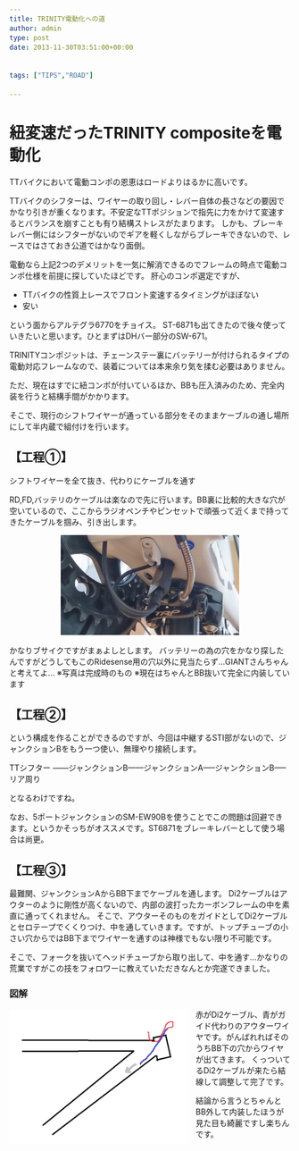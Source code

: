 ```yaml
---
title: TRINITY電動化への道
author: admin
type: post
date: 2013-11-30T03:51:00+00:00


tags: ["TIPS","ROAD"]

---
```

# 紐変速だったTRINITY compositeを電動化


TTバイクにおいて電動コンポの恩恵はロードよりはるかに高いです。


TTバイクのシフターは、ワイヤーの取り回し・レバー自体の長さなどの要因でかなり引きが重くなります。不安定なTTポジションで指先に力をかけて変速するとバランスを崩すことも有り結構ストレスがたまります。
しかも、ブレーキレバー側にはシフターがないのでギアを軽くしながらブレーキできないので、レースではさておき公道ではかなり面倒。


電動なら上記2つのデメリットを一気に解消できるのでフレームの時点で電動コンポ仕様を前提に探していたほどです。
肝心のコンポ選定ですが、

+ TTバイクの性質上レースでフロント変速するタイミングがほぼない
+ 安い

という面からアルテグラ6770をチョイス。
ST-6871も出てきたので後々使っていきたいと思います。ひとまずはDHバー部分のSW-671。

TRINITYコンポジットは、チェーンステー裏にバッテリーが付けられるタイプの電動対応フレームなので、装着については本来余り気を揉む必要はありません。


ただ、現在はすでに紐コンポが付いているほか、BBも圧入済みのため、完全内装を行うと結構手間がかかります。



そこで、現行のシフトワイヤーが通っている部分をそのままケーブルの通し場所にして半内蔵で組付けを行います。



## 【工程①】


シフトワイヤーを全て抜き、代わりにケーブルを通す



RD,FD,バッテリのケーブルは楽なので先に行います。BB裏に比較的大きな穴が空いているので、ここからラジオペンチやピンセットで頑張って近くまで持ってきたケーブルを掴み、引き出します。


<div class="separator" style="clear: both; text-align: center;">
<a href="DSC_0044.jpg" imageanchor="1" style="margin-left: 1em; margin-right: 1em;"><img border="0" src="./DSC_0044.jpg" height="179" width="320" /></a>
</div>


かなりブサイクですがまぁよしとします。
バッテリーの為の穴をかなり探したんですがどうしてもこのRidesense用の穴以外に見当たらず…GIANTさんちゃんと考えてよ…
※写真は完成時のもの
※現在はちゃんとBB抜いて完全に内装しています

 ## 【工程②】

  という構成を作ることができるのですが、今回は中継するSTI部がないので、ジャンクションBをもう一つ使い、無理やり接続します。

  TTシフター &#8212;&#8212;ジャンクションB&#8212;&#8212;ジャンクションA&#8212;&#8211;ジャンクションB&#8212;&#8211;リア周り

  となるわけですね。

  なお、5ポートジャンクションのSM-EW90Bを使うことでこの問題は回避できます。というかそっちがオススメです。ST6871をブレーキレバーとして使う場合は尚更。



## 【工程③】



最難関、ジャンクションAからBB下までケーブルを通します。
Di2ケーブルはアウターのように剛性が高くないので、内部の波打ったカーボンフレームの中を素直に通ってくれません。
そこで、アウターそのものをガイドとしてDi2ケーブルとセロテープでくくりつけ、中を通していきます。ですが、トップチューブの小さい穴からではBB下までワイヤーを通すのは神様でもない限り不可能です。

そこで、フォークを抜いてヘッドチューブから取り出して、中を通す…かなりの荒業ですがこの技をフォロワーに教えていただきなんとか完遂できました。

### 図解

<div class="separator" style="clear: both; text-align: center;">
<a href="illust.png" imageanchor="1" style="clear: left; float: left; margin-bottom: 1em; margin-right: 1em;"><img border="0" src="./illust.png" height="242" width="320" /></a><a href="illust.png" imageanchor="1" style="clear: left; float: left; margin-bottom: 1em; margin-right: 1em;"><br /></a>
</div>

赤がDi2ケーブル、青がガイド代わりのアウターワイヤです。がんばれればそのうちBB下の穴からワイヤが出てきます。
くっついてるDi2ケーブルが来たら結線して調整して完了です。

結論から言うとちゃんとBB外して内装したほうが見た目も綺麗ですし楽ちんです。

